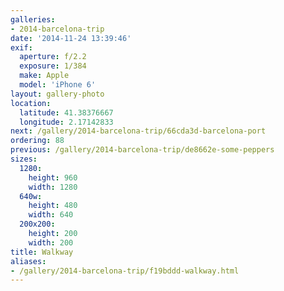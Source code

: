 ```yaml
---
galleries:
- 2014-barcelona-trip
date: '2014-11-24 13:39:46'
exif:
  aperture: f/2.2
  exposure: 1/384
  make: Apple
  model: 'iPhone 6'
layout: gallery-photo
location:
  latitude: 41.38376667
  longitude: 2.17142833
next: /gallery/2014-barcelona-trip/66cda3d-barcelona-port
ordering: 88
previous: /gallery/2014-barcelona-trip/de8662e-some-peppers
sizes:
  1280:
    height: 960
    width: 1280
  640w:
    height: 480
    width: 640
  200x200:
    height: 200
    width: 200
title: Walkway
aliases:
- /gallery/2014-barcelona-trip/f19bddd-walkway.html
---
```

